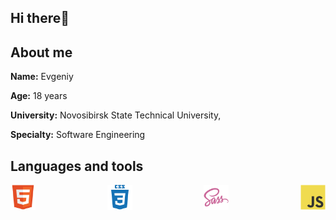 ## <div>Hi there👋</div>
## <div>About me</div>
<div>
  
  **Name:** Evgeniy

  **Age:** 18 years

  **University:** Novosibirsk State Technical University,

  **Specialty:** Software Engineering
</div>

## <div>Languages and tools<div/>
<div style="display: flex; align-items: center; justify-content: space-between;">
    <img src="https://github.com/devicons/devicon/blob/master/icons/html5/html5-original.svg"  title="HTML5" alt="HTML5" width="40" height="40"/>  
    <img src="https://github.com/devicons/devicon/blob/master/icons/css3/css3-plain-wordmark.svg"  title="CSS3" alt="CSS" width="40" height="40"/>  
    <img src="https://github.com/devicons/devicon/blob/master/icons/sass/sass-original.svg"  title="SASS" alt="SASS" width="40" height="40"/>  
    <img src="https://github.com/devicons/devicon/blob/master/icons/javascript/javascript-original.svg"  title="JAVASCRIPT" alt="JAVASCRIPT" width="40"   height="40"/>  
</div>
<!--
**xN8Tx/xn8tx** is a ✨ _special_ ✨ repository because its `README.md` (this file) appears on your GitHub profile.

Here are some ideas to get you started:

- 🔭 I’m currently working on ...
- 🌱 I’m currently learning ...
- 👯 I’m looking to collaborate on ...
- 🤔 I’m looking for help with ...
- 💬 Ask me about ...
- 📫 How to reach me: ...
- 😄 Pronouns: ...
- ⚡ Fun fact: ...
-->
